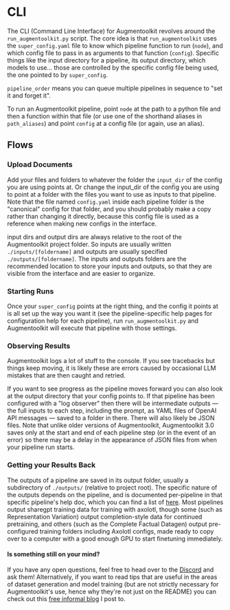 # CLI

The CLI (Command Line Interface) for Augmentoolkit revolves around the `run_augmentoolkit.py` script. The core idea is that `run_augmentoolkit` uses the `super_config.yaml` file to know which pipeline function to run (`node`), and which config file to pass in as arguments to that function (`config`). Specific things like the input directory for a pipeline, its output directory, which models to use... those are controlled by the specific config file being used, the one pointed to by `super_config`.

`pipeline_order` means you can queue multiple pipelines in sequence to "set it and forget it".

To run an Augmentoolkit pipeline, point `node` at the path to a python file and then a function within that file (or use one of the shorthand aliases in `path_aliases`) and point `config` at a config file (or again, use an alias).

## Flows

### Upload Documents

Add your files and folders to whatever the folder the `input_dir` of the config you are using points at. Or change the input_dir of the config you are using to point at a folder with the files you want to use as inputs to that pipeline. Note that the file named `config.yaml` inside each pipeline folder is the "canonical" config for that folder, and you should probably make a copy rather than changing it directly, because this config file is used as a reference when making new configs in the interface.

input dirs and output dirs are always relative to the root of the Augmentoolkit project folder. So inputs are usually written `./inputs/[foldername]` and outputs are usually specified `./outputs/[foldername]`. The inputs and outputs folders are the recommended location to store your inputs and outputs, so that they are visible from the interface and are easier to organize.

### Starting Runs

Once your `super_config` points at the right thing, and the config it points at is all set up the way you want it (see the pipeline-specific help pages for configuration help for each pipeline), run `run_augmentoolkit.py` and Augmentoolkit will execute that pipeline with those settings.

### Observing Results

Augmentoolkit logs a lot of stuff to the console. If you see tracebacks but things keep moving, it is likely these are errors caused by occasional LLM mistakes that are then caught and retried.

If you want to see progress as the pipeline moves forward you can also look at the output directory that your config points to. If that pipeline has been configured with a "log observer" then there will be intermediate outputs — the full inputs to each step, including the prompt, as YAML files of OpenAI API messages — saved to a folder in there. There will also likely be JSON files. Note that unlike older versions of Augmentoolkit, Augmentoolkit 3.0 saves only at the start and end of each pipeline step (or in the event of an error) so there may be a delay in the appearance of JSON files from when your pipeline run starts.

### Getting your Results Back

The outputs of a pipeline are saved in its output folder, usually a subdirectory of `./outputs/` (relative to project root). The specific nature of the outputs depends on the pipeline, and is documented per-pipeline in that specific pipeline's help doc, which you can find a list of [here](../README.md#documentation-pages). Most pipelines output sharegpt training data for training with axolotl, though some (such as Representation Variation) output completion-style data for continued pretraining, and others (such as the Complete Factual Datagen) output pre-configured training folders including Axolotl configs, made ready to copy over to a computer with a good enough GPU to start finetuning immediately.

#### Is something still on your mind?

If you have any open questions, feel free to head over to the [Discord](https://discord.gg/s6PBfsaVzu) and ask them! Alternatively, if you want to read tips that are useful in the areas of dataset generation and model training (but are not strictly necessary for Augmentoolkit's use, hence why they're not just on the README) you can check out this [free informal blog]((https://promptingweekly.substack.com/)) I post to.